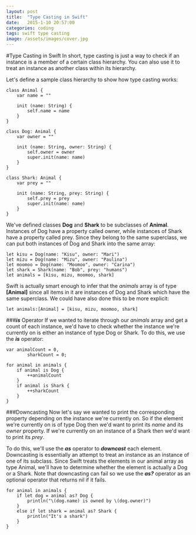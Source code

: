 ```yaml
---
layout: post
title:  "Type Casting in Swift"
date:   2015-1-10 20:57:00
categories: coding
tags: swift type casting
image: /assets/images/cover.jpg
---
```

#Type Casting in Swift
In short, type casting is just a way to check if an instance is a member of a certain class hierarchy. You can also use it to treat an instance as another class within its hierarchy.

Let's define a sample class hierarchy to show how type casting works:

	class Animal {
		var name = ""

		init (name: String) {
			self.name = name
		}
	}

	class Dog: Animal {
		var owner = ""

		init (name: String, owner: String) {
			self.owner = owner
			super.init(name: name)
		}
	}

	class Shark: Animal {
		var prey = ""

		init (name: String, prey: String) {
			self.prey = prey
			super.init(name: name)
		}
	}

We've defined classes **Dog** and **Shark** to be subclasses of **Animal**. Instances of Dog have a property called owner, while instances of Shark have a property called prey. Since they belong to the same superclass, we can put both instances of Dog and Shark into the same array:

	let kisu = Dog(name: "Kisu", owner: "Mari")
	let mizu = Dog(name: "Mizu", owner: "Paulina")
	let moomoo = Dog(name: "Moomoo", owner: "Carina")
	let shark = Shark(name: "Bob", prey: "humans")
	let animals = [kisu, mizu, moomoo, shark]

Swift is actually smart enough to infer that the *animals* array is of type **[Animal]** since all items in it are instances of Dog and Shark which have the same superclass. We could have also done this to be more explicit:

	let animals:[Animal] = [kisu, mizu, moomoo, shark]

###***is*** Operator
If we wanted to iterate through our *animals* array and get a count of each instance, we'd have to check whether the instance we're currently on is either an instance of type Dog or Shark. To do this, we use the ***is*** operator:

	var animalCount = 0,
			sharkCount = 0;

	for animal in animals {
		if animal is Dog {
			++animalCount
		}
		if animal is Shark {
			++sharkCount
		}
	}

###Downcasting
Now let's say we wanted to print the corresponding property depending on the instance we're currently on. So if the element we're currently on is of type Dog then we'd want to print its *name* and its *owner* property. If we're currently on an instance of a Shark then we'd want to print its *prey*.

To do this, we'll use the ***as*** operator to ***downcast*** each element. Downcasting is essentially an attempt to treat an instance as an instance of one of its subclass. Since Swift treats the elements in our animal array as type Animal, we'll have to determine whether the element is actually a Dog or a Shark. Note that downcasting can fail so we use the ***as?*** operator as an optional operator that returns nil if it fails.

	for animal in animals {
		if let dog = animal as? Dog {
			println("\(dog.name) is owned by \(dog.owner)")
		}
		else if let shark = animal as? Shark {
			println("It's a shark")
		}
	}
